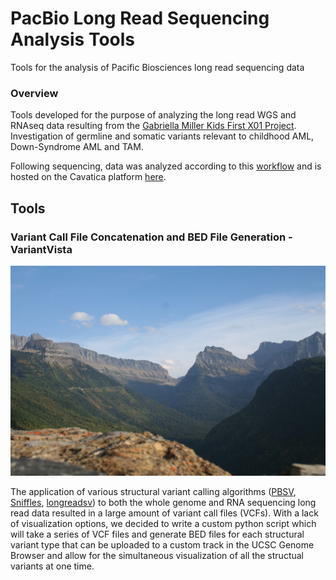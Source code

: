# PacBio Long Read Sequencing Analysis Tools

Tools for the analysis of Pacific Biosciences long read sequencing data

### Overview 

Tools developed for the purpose of analyzing the long read WGS and RNAseq data resulting from the [Gabriella Miller Kids First X01 Project](https://commonfund.nih.gov/kidsfirst/2023X01projects#FY23_Meshinchi). Investigation of germline and somatic variants relevant to childhood AML, Down-Syndrome AML and TAM. 

Following sequencing, data was analyzed according to this [workflow](https://github.com/kids-first/kf-longreads-workflow/blob/main/docs/PACBIO_WORKFLOW_README.md) and is hosted on the Cavatica platform [here](https://cavatica.sbgenomics.com/u/kids-first-drc/sd-pet7q6f2/files/#q). 

## Tools

### Variant Call File Concatenation and BED File Generation - VariantVista

<p align="center">
  <img src="https://github.com/Meshinchi-Lab/PacBio_LR_Tools/blob/main/VariantVista.jpeg">
</p>

The application of various structural variant calling algorithms ([PBSV](https://github.com/PacificBiosciences/pbsv), [Sniffles](https://github.com/fritzsedlazeck/Sniffles), [longreadsv](https://support.sentieon.com/manual/)) to both the whole genome and RNA sequencing long read data resulted in a large amount of variant call files (VCFs). With a lack of visualization options, we decided to write a custom python script which will take a series of VCF files and generate BED files for each structural variant type that can be uploaded to a custom track in the UCSC Genome Browser and allow for the simultaneous visualization of all the structual variants at one time. 









